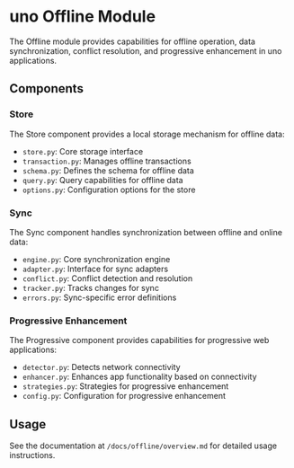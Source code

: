 # uno Offline Module

The Offline module provides capabilities for offline operation, data synchronization, conflict resolution, and progressive enhancement in uno applications.

## Components

### Store

The Store component provides a local storage mechanism for offline data:

- `store.py`: Core storage interface
- `transaction.py`: Manages offline transactions
- `schema.py`: Defines the schema for offline data
- `query.py`: Query capabilities for offline data
- `options.py`: Configuration options for the store

### Sync

The Sync component handles synchronization between offline and online data:

- `engine.py`: Core synchronization engine
- `adapter.py`: Interface for sync adapters
- `conflict.py`: Conflict detection and resolution
- `tracker.py`: Tracks changes for sync
- `errors.py`: Sync-specific error definitions

### Progressive Enhancement

The Progressive component provides capabilities for progressive web applications:

- `detector.py`: Detects network connectivity
- `enhancer.py`: Enhances app functionality based on connectivity
- `strategies.py`: Strategies for progressive enhancement
- `config.py`: Configuration for progressive enhancement

## Usage

See the documentation at `/docs/offline/overview.md` for detailed usage instructions.